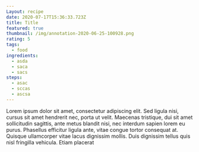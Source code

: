 ```yaml
---
Layout: recipe
date: 2020-07-17T15:36:33.723Z
title: Title
featured: true
thumbnail: /img/annotation-2020-06-25-100928.png
rating: 5
tags:
  - food
ingredients:
  - asda
  - saca
  - sacs
steps:
  - asac
  - sccas
  - ascsa
---
```

Lorem ipsum dolor sit amet, consectetur adipiscing elit. Sed ligula nisi, cursus sit amet hendrerit nec, porta ut velit. Maecenas tristique, dui sit amet sollicitudin sagittis, ante metus blandit nisi, nec interdum sapien lorem eu purus. Phasellus efficitur ligula ante, vitae congue tortor consequat at. Quisque ullamcorper vitae lacus dignissim mollis. Duis dignissim tellus quis nisl fringilla vehicula. Etiam placerat